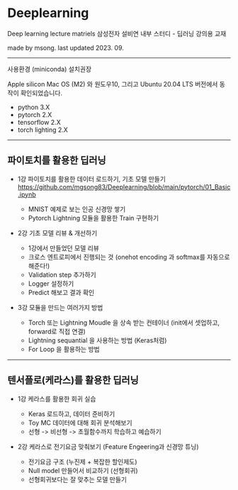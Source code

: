 # Deeplearning

Deep learning lecture matriels
삼성전자 설비연 내부 스터디 - 딥러닝 강의용 교재


made by msong. 
last updated  2023. 09. 


---- 


사용환경 (miniconda) 설치권장

Apple silicon Mac OS (M2) 와 원도우10, 그리고 Ubuntu 20.04 LTS 버전에서 동작이 확인되었습니다.

- python 3.X 
- pytorch 2.X
- tensorflow 2.X
- torch lighting 2.X 



----

## 파이토치를 활용한 딥러닝 


* 1강 파이토치를 활용한 데이터 로드하기, 기초 모델 만들기
  https://github.com/mgsong83/Deeplearning/blob/main/pytorch/01_Basic.ipynb

  - MNIST 예제로 보는 인공 신경망 쌓기
  - Pytorch Lightning 모듈을 활용한 Train 구현하기
  
* 2강 기초 모델 리뷰 & 개선하기

  - 1강에서 만들었던 모델 리뷰
  - 크로스 엔트로피에서 진행되는 것 (onehot encoding 과 softmax를 자동으로 해준다!)
  - Validation step 추가하기
  - Logger 설정하기
  - Predict 해보고 결과 확인 
  
* 3강 모듈을 만드는 여러가지 방법
  
  - Torch 또는 Lightning Moudle 을 상속 받는 컨테이너 (init에서 셋업하고, forward로 직접 연결)
  - Lightning sequantial 을 사용하는 방법 (Keras처럼)
  - For Loop 을 활용하는 방법


----

## 텐서플로(케라스)를 활용한 딥러닝

* 1강 케라스를 활용한 회귀 실습

  - Keras 로드하고, 데이터 준비하기
  - Toy MC 데이터에 대해 회귀 분석해보기
  - 선형 -> 비선형 -> 초월함수까지 학습하고 예습하기
  
* 2강 케라스로 전기요금 맞춰보기 (Feature Engeering과 신경망 튜닝)

  - 전기요금 구조 (누진제 + 복잡한 할인제도)
  - Null model 만들어서 비교하기 (선형회귀)
  - 선형회귀보다는 잘 맞추는 모델 만들기


